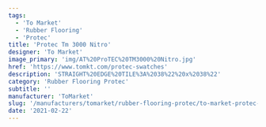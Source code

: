 ```yaml
---
tags:
  - 'To Market'
  - 'Rubber Flooring'
  - 'Protec'
title: 'Protec Tm 3000 Nitro'
designer: 'To Market'
image_primary: 'img/AT%20ProTEC%20TM3000%20Nitro.jpg'
href: 'https://www.tomkt.com/protec-swatches'
description: 'STRAIGHT%20EDGE%20TILE%3A%2038%22%20x%2038%22'
category: 'Rubber Flooring Protec'
subtitle: ''
manufacturer: 'ToMarket'
slug: '/manufacturers/tomarket/rubber-flooring-protec/to-market-protec-tm-3000-nitro'
date: '2021-02-22'
---
```

